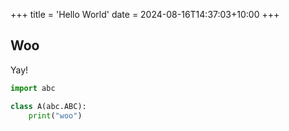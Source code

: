 +++
title = 'Hello World'
date = 2024-08-16T14:37:03+10:00
+++
## Woo

Yay!

```python
import abc

class A(abc.ABC):
    print("woo")
```
